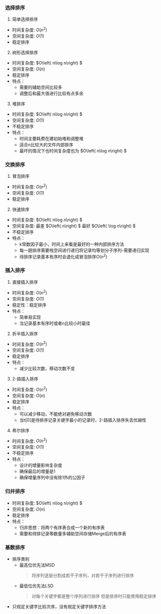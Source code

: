 ### 选择排序
1. 简单选择排序
* 时间复杂度: $O\left( n^{2}\right)$
* 空间复杂度: $O\left( 1\right)$
* 稳定排序

2. 树形选择排序
* 时间复杂度: $O\left( n\log n\right) $
* 空间复杂度: $O\left( n\right)$
* 稳定排序
* 特点：  
    * 需要的辅助空间比较多
    * 调整后和最大值进行比较有点多余

3. 堆排序
* 时间复杂度: $O\left( n\log n\right) $
* 空间复杂度: $O\left( 1\right)$
* 不稳定排序
* 特点：  
    * 时间主要耗费在建初始堆和调整堆
    * 适合n比较大的文件内部排序
    * 最坏的情况下也时间复杂度也为 $O\left( n\log n\right) $

### 交换排序
1. 冒泡排序
* 时间复杂度: $O\left( n^{2}\right)$
* 空间复杂度: $O\left( 1\right)$
* 稳定排序


2. 快速排序
* 时间复杂度: $O\left( n\log n\right) $
* 空间复杂度: 最差 $O\left( n\right) $ 最好 $O\left( \log n\right) $
* 不稳定排序
* 特点：  
    * k常数因子最小，时间上来看是最好的一种内部排序方法
    * 每一趟排序需要栈空间进行递归将记录均等划分子序列-需要递归实现
    * 待排序记录基本有序时会退化成冒泡排序$O\left( n^{2}\right)$

### 插入排序
1. 直接插入排序
* 时间复杂度: $O\left( n^{2}\right)$
* 空间复杂度: $O\left( 1\right)$
* 稳定性：稳定排序
* 特点：  
    * 简单易实现
    * 当记录基本有序时或者n比较小时最佳

2. 折半插入排序
* 时间复杂度: $O\left( n^{2}\right)$
* 空间复杂度: $O\left( 1\right)$
* 稳定排序
* 特点：  
    * 减少比较次数，移动次数不变

3. 2-路插入排序
* 时间复杂度: $O\left( n^{2}\right)$
* 空间复杂度: $O\left( n\right)$
* 稳定排序
* 特点：  
    * 可以减少移动，不能绝对避免移动次数
    * 当t[0]是待排序记录关键字最小的记录时，2-路插入排序失去优越性

4. 希尔排序
* 时间复杂度: $O\left( n^{2}\right)$
* 空间复杂度: $O\left( 1\right)$
* 不稳定排序
* 特点：  
    * 设计的增量影响复杂度
    * 确保最后的增量是1
    * 确保增量序列中没有除1外的公因子

### 归并排序
* 时间复杂度: $O\left( n\log n\right) $
* 空间复杂度: $O\left( n\right)$
* 稳定排序
* 特点：  
    * 归并思想：将两个有序表合成一个新的有序表
    * 需要和待排记录等数量多辅助空间存储Merge后的有序表

### 基数排序
* 排序类别
    * 最高位优先法MSD
        > 将序列逐层分割成若干子序列，对若干子序列进行排序
    * 最低位优先法LSD
        > 对每个关键字都是整个序列进行排序
        > 但是排序时只能使用稳定排序
* 只规定关键字比较次序，没有规定关键字排序方法